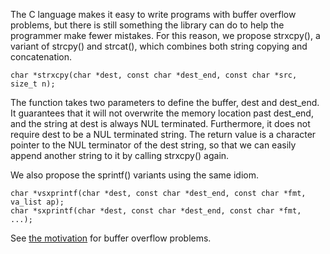 The C language makes it easy to write programs with buffer overflow problems, but there is still something the library can do to help the programmer make fewer mistakes. For this reason, we propose strxcpy(), a variant of strcpy() and strcat(), which combines both string copying and concatenation.

```
char *strxcpy(char *dest, const char *dest_end, const char *src, size_t n);
```

The function takes two parameters to define the buffer, dest and dest\_end. It guarantees that it will not overwrite the memory location past dest\_end, and the string at dest is always NUL terminated. Furthermore, it does not require dest to be a NUL terminated string. The return value is a character pointer to the NUL terminator of the dest string, so that we can easily append another string to it by calling strxcpy() again.

We also propose the sprintf() variants using the same idiom.

```
char *vsxprintf(char *dest, const char *dest_end, const char *fmt, va_list ap);
char *sxprintf(char *dest, const char *dest_end, const char *fmt, ...);
```

See [the motivation](Motivation.md) for buffer overflow problems.